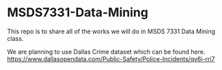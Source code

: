 # MSDS7331-Data-Mining
This repo is to share all of the works we will do in MSDS 7331 Data Mining class.

We are planning to use Dallas Crime dataset which can be found here.
https://www.dallasopendata.com/Public-Safety/Police-Incidents/qv6i-rri7


